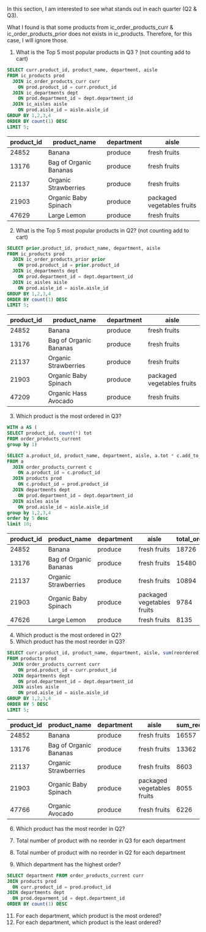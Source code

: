 In this section, I am interested to see what stands out in each quarter (Q2 & Q3).

What I found is that some products from ic_order_products_curr & ic_order_products_prior does not exists in ic_products. Therefore, for this case, I will ignore those.

1. What is the Top 5 most popular products in Q3 ? (not counting add to cart)

```sql
SELECT curr.product_id, product_name, department, aisle
FROM ic_products prod
  JOIN ic_order_products_curr curr
    ON prod.product_id = curr.product_id
  JOIN ic_departments dept
    ON prod.department_id = dept.department_id
  JOIN ic_aisles aisle
    ON prod.aisle_id = aisle.aisle_id
GROUP BY 1,2,3,4
ORDER BY count(1) DESC
LIMIT 5;
```
| product_id |	product_name	| department	| aisle |
| --- | --- | --- | ---- |
|24852	|Banana|	produce	|fresh fruits|
|13176	|Bag of Organic Bananas|	produce	|fresh fruits|
|21137	|Organic Strawberries|	produce	|fresh fruits|
|21903	|Organic Baby Spinach|	produce|	packaged vegetables fruits|
|47629	|Large Lemon|	produce|	fresh fruits|

2. What is the Top 5 most popular products in Q2? (not counting add to cart)
```sql
SELECT prior.product_id, product_name, department, aisle
FROM ic_products prod
  JOIN ic_order_products_prior prior
    ON prod.product_id = prior.product_id
  JOIN ic_departments dept
    ON prod.department_id = dept.department_id
  JOIN ic_aisles aisle
    ON prod.aisle_id = aisle.aisle_id
GROUP BY 1,2,3,4
ORDER BY count(1) DESC
LIMIT 5;

```
| product_id |	product_name	| department	| aisle |
| --- | --- | --- | ---- |
|24852	|Banana|	produce	|fresh fruits|
|13176	|Bag of Organic Bananas|	produce	|fresh fruits|
|21137	|Organic Strawberries|	produce	|fresh fruits|
|21903	|Organic Baby Spinach|	produce|	packaged vegetables fruits|
|47209	|Organic Hass Avocado|	produce|	fresh fruits|

3. Which product is the most ordered in Q3?
```sql
WITH a AS (
SELECT product_id, count(*) tot
FROM order_products_current
group by 1)

SELECT a.product_id, product_name, department, aisle, a.tot * c.add_to_cart_order AS total_orders
FROM a
  JOIN order_products_current c
    ON a.product_id = c.product_id
  JOIN products prod
    ON c.product_id = prod.product_id
  JOIN departments dept
    ON prod.department_id = dept.department_id
  JOIN aisles aisle
    ON prod.aisle_id = aisle.aisle_id
group by 1,2,3,4
order by 5 desc
limit 10;

```
| product_id |	product_name	| department	| aisle | total_orders
| --- | --- | --- | ---- | --- |
|24852	|Banana|	produce	|fresh fruits| 18726 |
|13176	|Bag of Organic Bananas|	produce	|fresh fruits| 15480 |
|21137	|Organic Strawberries|	produce	|fresh fruits| 10894 |
|21903	|Organic Baby Spinach|	produce|	packaged vegetables fruits| 9784 |
|47626	|Large Lemon|	produce|	fresh fruits| 8135|

4. Which product is the most ordered in Q2?
5. Which product has the most reorder in Q3?

```sql
SELECT curr.product_id, product_name, department, aisle, sum(reordered) AS sum_reordered
FROM products prod
  JOIN order_products_current curr
    ON prod.product_id = curr.product_id
  JOIN departments dept
    ON prod.department_id = dept.department_id
  JOIN aisles aisle
    ON prod.aisle_id = aisle.aisle_id
GROUP BY 1,2,3,4
ORDER BY 5 DESC
LIMIT 5;

```

| product_id |	product_name	| department	| aisle | sum_reordered
| --- | --- | --- | ---- | ---|
|24852	|Banana|	produce	|fresh fruits| 16557|
|13176	|Bag of Organic Bananas|	produce	|fresh fruits| 13362|
|21137	|Organic Strawberries|	produce	|fresh fruits| 8603|
|21903	|Organic Baby Spinach|	produce|	packaged vegetables fruits| 8055|
|47766	|Organic Avocado|	produce|	fresh fruits| 6226 |



6. Which product has the most reorder in Q2?

7. Total number of product with no reorder in Q3 for each department
8. Total number of product with no reorder in Q2 for each department

    
9. Which department has the highest order?
```sql
SELECT department FROM order_products_current curr
JOIN products prod
  ON curr.product_id = prod.product_id
JOIN departments dept
  ON prod.deparment_id = dept.department_id
ORDER BY count(1) DESC
```
11. For each department, which product is the most ordered?
12. For each department, which product is the least ordered?
